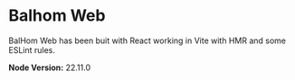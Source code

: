 # Balhom Web

BalHom Web has been buit with React working in Vite with HMR and some ESLint rules.

**Node Version:** 22.11.0
